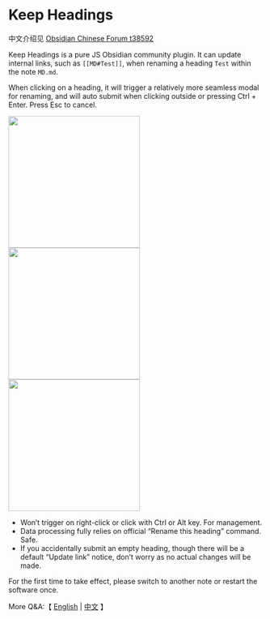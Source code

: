 # Keep Headings

中文介绍见 [Obsidian Chinese Forum t38592](https://forum-zh.obsidian.md/t/topic/38592/1)

Keep Headings is a pure JS Obsidian community plugin.
It can update internal links, such as `[[MD#Test]]`,
when renaming a heading `Test` within the note `MD.md`.

When clicking on a heading,
it will trigger a relatively more seamless modal for renaming,
and will auto submit when clicking outside
or pressing Ctrl + Enter.
Press Esc to cancel.

<p>
<img width="260" src="https://github.com/user-attachments/assets/fd7d8b26-0a77-45eb-9f21-add14acbf0bb">
<img width="260" src="https://github.com/user-attachments/assets/8b39782a-bfde-49d2-9218-27b61e52f1a0">
<img width="260" src="https://github.com/user-attachments/assets/f0ec84f5-9a70-4f3d-be29-bc2a4841fd4a">
</p>

- Won’t trigger on right-click or click with Ctrl or Alt key. For management.
- Data processing fully relies on official “Rename this heading” command. Safe.
- If you accidentally submit an empty heading, though there will be a default “Update link” notice, don’t worry as no actual changes will be made.

For the first time to take effect, please switch to another note or restart the software once.

More Q&A:【 [English](./docs/Q&A-en.md) | [中文](./docs/Q&A-zh.md) 】
